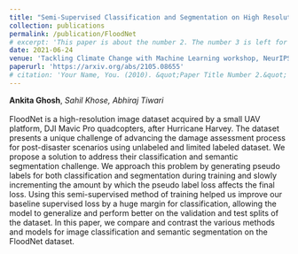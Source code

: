 ```yaml
---
title: "Semi-Supervised Classification and Segmentation on High Resolution Aerial Images"
collection: publications
permalink: /publication/FloodNet
# excerpt: 'This paper is about the number 2. The number 3 is left for future work.'
date: 2021-06-24
venue: 'Tackling Climate Change with Machine Learning workshop, NeurIPS'
paperurl: 'https://arxiv.org/abs/2105.08655'
# citation: 'Your Name, You. (2010). &quot;Paper Title Number 2.&quot; <i>Journal 1</i>. 1(2).'
---
```

**Ankita Ghosh**, *Sahil Khose, Abhiraj Tiwari*<br><br>FloodNet is a high-resolution image dataset acquired by a small UAV platform, DJI Mavic Pro quadcopters, after Hurricane Harvey. The dataset presents a unique challenge of advancing the damage assessment process for post-disaster scenarios using unlabeled and limited labeled dataset. We propose a solution to address their classification and semantic segmentation challenge. We approach this problem by generating pseudo labels for both classification and segmentation during training and slowly incrementing the amount by which the pseudo label loss affects the final loss. Using this semi-supervised method of training helped us improve our baseline supervised loss by a huge margin for classification, allowing the model to generalize and perform better on the validation and test splits of the dataset. In this paper, we compare and contrast the various methods and models for image classification and semantic segmentation on the FloodNet dataset.


<!-- Recommended citation: Your Name, You. (2010). "Paper Title Number 2." <i>Journal 1</i>. 1(2). -->
